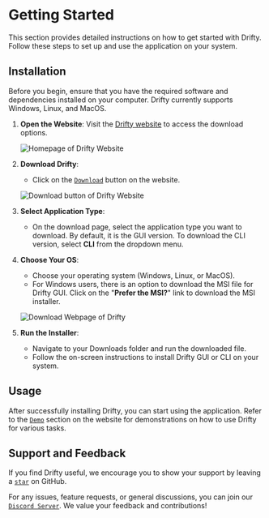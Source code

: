 # Getting Started

This section provides detailed instructions on how to get started with Drifty. Follow these steps to set up and use the application on your system.

## Installation

Before you begin, ensure that you have the required software and dependencies installed on your computer. Drifty currently supports Windows, Linux, and MacOS.

1. **Open the Website**: Visit the [Drifty website](https://saptarshisarkar12.github.io/Drifty/) to access the download options.

   ![Homepage of Drifty Website](https://github.com/SaptarshiSarkar12/Drifty/assets/105960032/a91ddf38-6578-4a94-8802-33a14527e7a9)

2. **Download Drifty**:
   - Click on the [`Download`](https://saptarshisarkar12.github.io/Drifty/#download) button on the website.

   ![Download button of Drifty Website](https://github.com/SaptarshiSarkar12/Drifty/assets/105960032/233e7a0e-17eb-4628-a4dc-421a2e9d8a1d)

3. **Select Application Type**:
   - On the download page, select the application type you want to download. By default, it is the GUI version. To download the CLI version, select **CLI** from the dropdown menu.

4. **Choose Your OS**:
   - Choose your operating system (Windows, Linux, or MacOS).
   - For Windows users, there is an option to download the MSI file for Drifty GUI. Click on the "**Prefer the MSI?**" link to download the MSI installer.

   ![Download Webpage of Drifty](https://github.com/SaptarshiSarkar12/Drifty/assets/105960032/f8eb6151-ac6c-4383-a5d7-d03718f64cab)

5. **Run the Installer**:
   - Navigate to your Downloads folder and run the downloaded file.
   - Follow the on-screen instructions to install Drifty GUI or CLI on your system.

## Usage

After successfully installing Drifty, you can start using the application. Refer to the [`Demo`](https://saptarshisarkar12.github.io/Drifty/#demo) section on the website for demonstrations on how to use Drifty for various tasks.

## Support and Feedback

If you find Drifty useful, we encourage you to show your support by leaving a [`star`](https://github.com/SaptarshiSarkar12/Drifty/stargazers) on GitHub.

For any issues, feature requests, or general discussions, you can join our [`Discord Server`](https://discord.gg/DeT4jXPfkG). We value your feedback and contributions!
 

